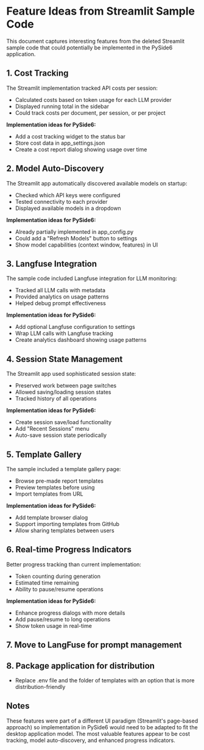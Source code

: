 # Feature Ideas from Streamlit Sample Code

This document captures interesting features from the deleted Streamlit sample code that could potentially be implemented in the PySide6 application.

## 1. Cost Tracking

The Streamlit implementation tracked API costs per session:

- Calculated costs based on token usage for each LLM provider
- Displayed running total in the sidebar
- Could track costs per document, per session, or per project

**Implementation ideas for PySide6:**

- Add a cost tracking widget to the status bar
- Store cost data in app_settings.json
- Create a cost report dialog showing usage over time

## 2. Model Auto-Discovery

The Streamlit app automatically discovered available models on startup:

- Checked which API keys were configured
- Tested connectivity to each provider
- Displayed available models in a dropdown

**Implementation ideas for PySide6:**

- Already partially implemented in app_config.py
- Could add a "Refresh Models" button to settings
- Show model capabilities (context window, features) in UI

## 3. Langfuse Integration

The sample code included Langfuse integration for LLM monitoring:

- Tracked all LLM calls with metadata
- Provided analytics on usage patterns
- Helped debug prompt effectiveness

**Implementation ideas for PySide6:**

- Add optional Langfuse configuration to settings
- Wrap LLM calls with Langfuse tracking
- Create analytics dashboard showing usage patterns

## 4. Session State Management

The Streamlit app used sophisticated session state:

- Preserved work between page switches
- Allowed saving/loading session states
- Tracked history of all operations

**Implementation ideas for PySide6:**

- Create session save/load functionality
- Add "Recent Sessions" menu
- Auto-save session state periodically

## 5. Template Gallery

The sample included a template gallery page:

- Browse pre-made report templates
- Preview templates before using
- Import templates from URL

**Implementation ideas for PySide6:**

- Add template browser dialog
- Support importing templates from GitHub
- Allow sharing templates between users

## 6. Real-time Progress Indicators

Better progress tracking than current implementation:

- Token counting during generation
- Estimated time remaining
- Ability to pause/resume operations

**Implementation ideas for PySide6:**

- Enhance progress dialogs with more details
- Add pause/resume to long operations
- Show token usage in real-time

## 7. Move to LangFuse for prompt management

## 8. Package application for distribution

- Replace .env file and the folder of templates with an option that is more distribution-friendly

## Notes

These features were part of a different UI paradigm (Streamlit's page-based approach) so implementation in PySide6 would need to be adapted to fit the desktop application model. The most valuable features appear to be cost tracking, model auto-discovery, and enhanced progress indicators.
